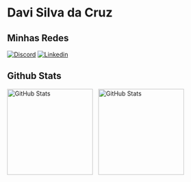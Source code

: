 # Davi Silva da Cruz    

## Minhas Redes
[![Discord](https://img.shields.io/badge/Discord-7289DA?style=for-the-badge&logo=discord&logoColor=white)](https://discord.com/channels/@alcerola/)
[![Linkedin](https://img.shields.io/badge/LinkedIn-0077B5?style=for-the-badge&logo=linkedin&logoColor=white)](https://www.linkedin.com/in/davi-silva-da-cruz-7a908424b/)

<!--
## Habilidades
![HTML5](https://img.shields.io/badge/HTML5-E34F26?style=for-the-badge&logo=html5&logoColor=white)
![Markdown](https://img.shields.io/badge/Markdown-000?style=for-the-badge&logo=markdown)
![CSS3](https://img.shields.io/badge/CSS3-1572B6?style=for-the-badge&logo=css3&logoColor=white)
![JavaScript](https://img.shields.io/badge/JavaScript-F7DF1E?style=for-the-badge&logo=javascript&logoColor=black)
![Java](https://img.shields.io/badge/java-%23ED8B00.svg?style=for-the-badge&logo=openjdk&logoColor=white)
![Python](https://img.shields.io/badge/python-3670A0?style=for-the-badge&logo=python&logoColor=ffdd54)
![C](https://img.shields.io/badge/C-00599C?style=for-the-badge&logo=c&logoColor=white)
![MySQL](https://img.shields.io/badge/MySQL-00000F?style=for-the-badge&logo=mysql&logoColor=white)
-->
## Github Stats



<p>
  <img 
    align="left" 
    alt="GitHub Stats" 
    height="200" 
    style="padding-right: 10px;" 
    src="https://github-readme-stats.vercel.app/api?username=Davi-SC&show_icons=true&layout=compact&bg_color=000&border_color=30A3DC&title_color=E94D5F&text_color=FFF&include_all_commits=true" 
  />

<img 
      align="left" 
      alt="GitHub Stats" 
      height="200" 
      src="https://github-readme-stats.vercel.app/api/top-langs/?username=Davi-SC&layout=compact&bg_color=000&border_color=30A3DC&title_color=E94D5F&text_color=FFF&langs_count=9" 
  />

</p>

